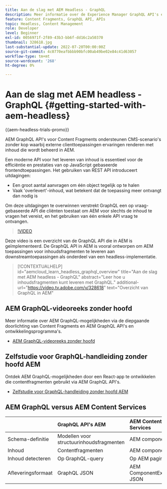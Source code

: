 ```yaml
---
title: Aan de slag met AEM Headless - GraphQL
description: Meer informatie over de Experience Manager GraphQL API's en hun mogelijkheden.
feature: Content Fragments, GraphQL API, APIs
topic: Headless, Content Management
role: Developer
level: Beginner
exl-id: 0056971f-2f89-43b3-bb6f-dd16c2a50370
thumbnail: 328618.jpg
last-substantial-update: 2022-07-20T00:00:00Z
source-git-commit: 4c0770eafbbbb90bfc00ab49be02e84c41d63057
workflow-type: tm+mt
source-wordcount: '268'
ht-degree: 0%

---
```


# Aan de slag met AEM headless - GraphQL {#getting-started-with-aem-headless}

{{aem-headless-trials-promo}}

AEM GraphQL API&#39;s voor Content Fragments ondersteunen CMS-scenario&#39;s zonder kop waarbij externe clienttoepassingen ervaringen renderen met inhoud die wordt beheerd in AEM.

Een moderne API voor het leveren van inhoud is essentieel voor de efficiëntie en prestaties van op JavaScript gebaseerde frontendtoepassingen. Het gebruiken van REST API introduceert uitdagingen:

* Een groot aantal aanvragen om één object tegelijk op te halen
* Vaak &#39;overlevert&#39;-inhoud, wat betekent dat de toepassing meer ontvangt dan nodig is

Om deze uitdagingen te overwinnen verstrekt GraphQL een op vraag-gebaseerde API die cliënten toestaat om AEM voor slechts de inhoud te vragen het vereist, en het gebruiken van één enkele API vraag te ontvangen.

>[!VIDEO](https://video.tv.adobe.com/v/328618?quality=12&learn=on)

Deze video is een overzicht van de GraphQL API die in AEM is geïmplementeerd. De GraphQL API in AEM is vooral ontworpen om AEM toepassingen voor inhoudsfragmenten te leveren aan downstreamtoepassingen als onderdeel van een headless-implementatie.

>[!CONTEXTUALHELP]
>id="aemcloud_learn_headless_graphql_overview"
>title="Aan de slag met AEM headless - GraphQL"
>abstract="Leer hoe u inhoudsfragmenten kunt leveren met GraphQL."
>additional-url="https://video.tv.adobe.com/v/328618" text="Overzicht van GraphQL in AEM"

## AEM GraphQL-videoreeks zonder hoofd

Meer informatie over AEM GraphQL-mogelijkheden via de diepgaande doorlichting van Content Fragments en AEM GraphQL API&#39;s en ontwikkelingsprogramma&#39;s.

* [AEM GraphQL-videoreeks zonder hoofd](./video-series/modeling-basics.md)

## Zelfstudie voor GraphQL-handleiding zonder hoofd AEM

Ontdek AEM GraphQL-mogelijkheden door een React-app te ontwikkelen die contentfragmenten gebruikt via AEM GraphQL API&#39;s.

* [Zelfstudie voor GraphQL-handleiding zonder hoofd AEM](./multi-step/overview.md)

## AEM GraphQL versus AEM Content Services

|  | GraphQL API&#39;s AEM | AEM Content Services |
|--------------------------------|:-----------------|:---------------------|
| Schema-definitie | Modellen voor structuurinhoudsfragmenten | AEM componenten |
| Inhoud | Contentfragmenten | AEM componenten |
| Inhoud detecteren | Op GraphQL-query | Op AEM pagina |
| Afleveringsformaat | GraphQL JSON | AEM ComponentExporter JSON |
